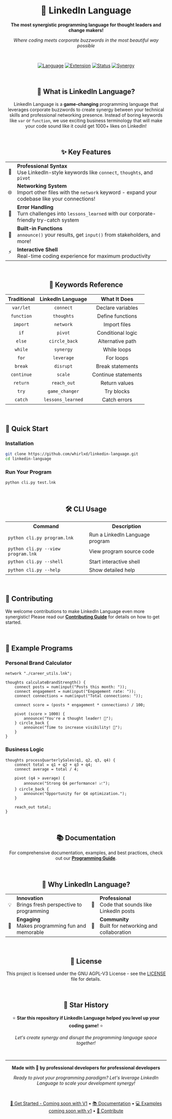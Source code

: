
<div align="center">

# 🚀 LinkedIn Language

<p align="center">
  <b>The most synergistic programming language for thought leaders and change makers!</b>
</p>

<p align="center">
  <em>Where coding meets corporate buzzwords in the most beautiful way possible</em>
</p>

<br>

[![Language](https://img.shields.io/badge/Language-Python-blue.svg)](https://python.org)
[![Extension](https://img.shields.io/badge/Extension-.lnk-green.svg)](#)
[![Status](https://img.shields.io/badge/Status-Ready%20to%20Disrupt-orange.svg)](#)
[![Synergy](https://img.shields.io/badge/Synergy-Maximized-purple.svg)](#)

<br>

## 🌟 What is LinkedIn Language?

LinkedIn Language is a **game-changing** programming language that leverages corporate buzzwords to create synergy between your technical skills and professional networking presence. Instead of boring keywords like `var` or `function`, we use exciting business terminology that will make your code sound like it could get 1000+ likes on LinkedIn!

<br>

## ✨ Key Features

<table align="center">
<tr>
<td align="center">🔗</td>
<td><b>Professional Syntax</b><br>Use LinkedIn-style keywords like <code>connect</code>, <code>thoughts</code>, and <code>pivot</code></td>
</tr>
<tr>
<td align="center">🌐</td>
<td><b>Networking System</b><br>Import other files with the <code>network</code> keyword - expand your codebase like your connections!</td>
</tr>
<tr>
<td align="center">🚀</td>
<td><b>Error Handling</b><br>Turn challenges into <code>lessons_learned</code> with our corporate-friendly try-catch system</td>
</tr>
<tr>
<td align="center">💼</td>
<td><b>Built-in Functions</b><br><code>announce()</code> your results, get <code>input()</code> from stakeholders, and more!</td>
</tr>
<tr>
<td align="center">⚡</td>
<td><b>Interactive Shell</b><br>Real-time coding experience for maximum productivity</td>
</tr>
</table>

<br>

## 🔑 Keywords Reference

| Traditional | LinkedIn Language | What It Does |
|:-----------:|:-----------------:|:------------:|
| `var/let` | `connect` | Declare variables |
| `function` | `thoughts` | Define functions |
| `import` | `network` | Import files |
| `if` | `pivot` | Conditional logic |
| `else` | `circle_back` | Alternative path |
| `while` | `synergy` | While loops |
| `for` | `leverage` | For loops |
| `break` | `disrupt` | Break statements |
| `continue` | `scale` | Continue statements |
| `return` | `reach_out` | Return values |
| `try` | `game_changer` | Try blocks |
| `catch` | `lessons_learned` | Catch errors |

<br>

</div>

## 🎯 Quick Start

### Installation

```bash
git clone https://github.com/whirlxd/linkedin-language.git
cd linkedin-language
````

### Run Your Program

```bash
python cli.py test.lnk
```

<br>

<div align="center">

## 🛠️ CLI Usage

<table align="center">
<tr>
<th>Command</th>
<th>Description</th>
</tr>
<tr>
<td><code>python cli.py program.lnk</code></td>
<td>Run a LinkedIn Language program</td>
</tr>
<tr>
<td><code>python cli.py --view program.lnk</code></td>
<td>View program source code</td>
</tr>
<tr>
<td><code>python cli.py --shell</code></td>
<td>Start interactive shell</td>
</tr>
<tr>
<td><code>python cli.py --help</code></td>
<td>Show detailed help</td>
</tr>
</table>

<br>

</div>

## 🤝 Contributing
We welcome contributions to make LinkedIn Language even more synergistic! Please read our [**Contributing Guide**](CONTRIBUTING.md) for details on how to get started.

<br>

## 🎨 Example Programs

### Personal Brand Calculator

```linkedin
network "./career_utils.lnk";

thoughts calculateBrandStrength() {
    connect posts = num(input("Posts this month: "));
    connect engagement = num(input("Engagement rate: "));
    connect connections = num(input("Total connections: "));
    
    connect score = (posts * engagement * connections) / 100;
    
    pivot (score > 1000) {
        announce("You're a thought leader! 🚀");
    } circle_back {
        announce("Time to increase visibility! 💪");
    }
}
```

### Business Logic

```linkedin
thoughts processQuarterlySales(q1, q2, q3, q4) {
    connect total = q1 + q2 + q3 + q4;
    connect average = total / 4;
    
    pivot (q4 > average) {
        announce("Strong Q4 performance! 📈");
    } circle_back {
        announce("Opportunity for Q4 optimization.");
    }
    
    reach_out total;
}
```

<br>

<div align="center">

## 📚 Documentation

For comprehensive documentation, examples, and best practices, check out our [**Programming Guide**](docs.md).

<br>

## 🎯 Why LinkedIn Language?

<table>
<tr>
<td align="center">💡</td>
<td><b>Innovation</b><br>Brings fresh perspective to programming</td>
<td align="center">🌟</td>
<td><b>Professional</b><br>Code that sounds like LinkedIn posts</td>
</tr>
<tr>
<td align="center">🚀</td>
<td><b>Engaging</b><br>Makes programming fun and memorable</td>
<td align="center">🤝</td>
<td><b>Community</b><br>Built for networking and collaboration</td>
</tr>
</table>

<br>

## 📄 License

This project is licensed under the GNU AGPL-V3 License - see the [LICENSE](LICENSE) file for details.

<br>

## 🌟 Star History

⭐ **Star this repository if LinkedIn Language helped you level up your coding game!** ⭐

*Let's create synergy and disrupt the programming language space together!*

<br>

---

**Made with 💼 by professional developers for professional developers**

*Ready to pivot your programming paradigm? Let's leverage LinkedIn Language to scale your development synergy!*

<br>

[🚀 Get Started - Coming soon with V1](#-quick-start) • [📚 Documentation](docs.md) • [💻 Examples coming soon with v1](#-example-programs) • [🤝 Contribute](CONTRIBUTING.md)

</div>
